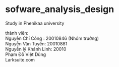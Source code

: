 # sofware_analysis_design
Study in Phenikaa university
<div>
  thành viên:<br>
  Nguyễn Chí Công : 20010846 (Nhóm trưởng)<br>
  Nguyễn Văn Tuyền: 20010881 <br>
  Nguyễn lý Khánh Linh: 20010 <br>
  Phạm Đỗ Việt Dũng <br>
  Larksuite.com
  </div>
  
